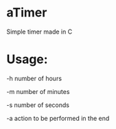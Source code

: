 # aTimer
Simple timer made in C

# Usage:

  -h  <int> number of hours
  
  -m  <int> number of minutes
  
  -s  <int> number of seconds
  
  -a  <int> action to be performed in the end
